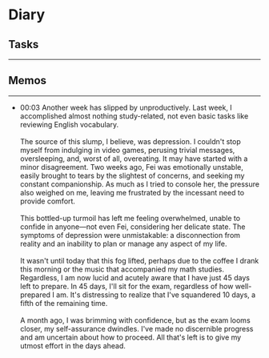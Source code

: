 # Diary

## Tasks
---

## Memos
---

- 00:03 Another week has slipped by unproductively. Last week, I accomplished almost nothing study-related, not even basic tasks like reviewing English vocabulary.<br><br>The source of this slump, I believe, was depression. I couldn't stop myself from indulging in video games, perusing trivial messages, oversleeping, and, worst of all, overeating. It may have started with a minor disagreement. Two weeks ago, Fei was emotionally unstable, easily brought to tears by the slightest of concerns, and seeking my constant companionship. As much as I tried to console her, the pressure also weighed on me, leaving me frustrated by the incessant need to provide comfort.<br><br>This bottled-up turmoil has left me feeling overwhelmed, unable to confide in anyone—not even Fei, considering her delicate state. The symptoms of depression were unmistakable: a disconnection from reality and an inability to plan or manage any aspect of my life.<br><br>It wasn't until today that this fog lifted, perhaps due to the coffee I drank this morning or the music that accompanied my math studies. Regardless, I am now lucid and acutely aware that I have just 45 days left to prepare. In 45 days, I'll sit for the exam, regardless of how well-prepared I am. It's distressing to realize that I've squandered 10 days, a fifth of the remaining time.<br><br>A month ago, I was brimming with confidence, but as the exam looms closer, my self-assurance dwindles. I've made no discernible progress and am uncertain about how to proceed. All that's left is to give my utmost effort in the days ahead.
